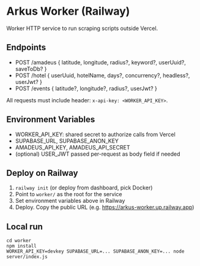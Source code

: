 # Arkus Worker (Railway)

Worker HTTP service to run scraping scripts outside Vercel.

## Endpoints
- POST /amadeus { latitude, longitude, radius?, keyword?, userUuid?, saveToDb? }
- POST /hotel { userUuid, hotelName, days?, concurrency?, headless?, userJwt? }
- POST /events { latitude?, longitude?, radius?, userJwt? }

All requests must include header: `x-api-key: <WORKER_API_KEY>`.

## Environment Variables
- WORKER_API_KEY: shared secret to authorize calls from Vercel
- SUPABASE_URL, SUPABASE_ANON_KEY
- AMADEUS_API_KEY, AMADEUS_API_SECRET
- (optional) USER_JWT passed per-request as body field if needed

## Deploy on Railway
1. `railway init` (or deploy from dashboard, pick Docker)
2. Point to `worker/` as the root for the service
3. Set environment variables above in Railway
4. Deploy. Copy the public URL (e.g. https://arkus-worker.up.railway.app)

## Local run
```
cd worker
npm install
WORKER_API_KEY=devkey SUPABASE_URL=... SUPABASE_ANON_KEY=... node server/index.js
```
